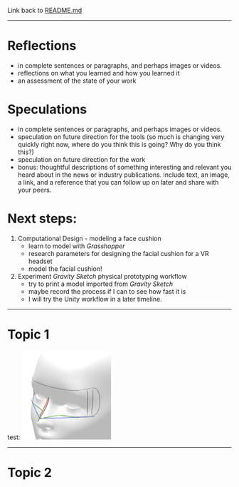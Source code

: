 Link back to [README.md](../README.md)

---
# Reflections
- in complete sentences or paragraphs, and perhaps images or videos.
- reflections on what you learned and how you learned it
- an assessment of the state of your work

# Speculations
- in complete sentences or paragraphs, and perhaps images or videos.
- speculation on future direction for the tools (so much is changing very quickly right now, where do you think this is going? Why do you think this?)
- speculation on future direction for the work
- bonus: thoughtful descriptions of something interesting and relevant you heard about in the news or industry publications. include text, an image, a link, and a reference that you can follow up on later and share with your peers.

# Next steps:
1. Computational Design - modeling a face cushion
    - learn to model with _Grasshopper_
    - research parameters for designing the facial cushion for a VR headset
    - model the facial cushion!
2. Experiment _Gravity Sketch_ physical prototyping workflow
    - try to print a model imported from _Gravity Sketch_
    - maybe record the process if I can to see how fast it is
    - I will try the Unity workflow in a later timeline.

---

# Topic 1

test: 
<img src="../projects/sketches-and-pics/computational_design/facial_parameters/IMG_3482.jpg" width="200"/>

---

# Topic 2